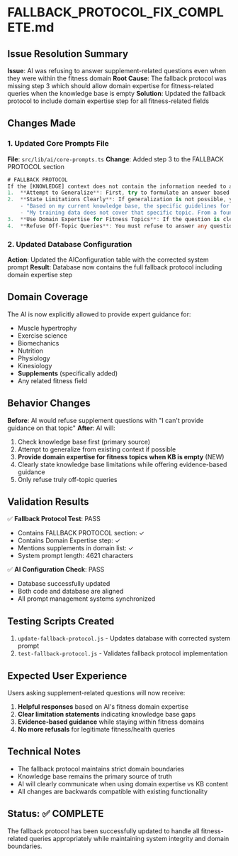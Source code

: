 # FALLBACK_PROTOCOL_FIX_COMPLETE.md

## Issue Resolution Summary
**Issue**: AI was refusing to answer supplement-related questions even when they were within the fitness domain
**Root Cause**: The fallback protocol was missing step 3 which should allow domain expertise for fitness-related queries when the knowledge base is empty
**Solution**: Updated the fallback protocol to include domain expertise step for all fitness-related fields

## Changes Made

### 1. Updated Core Prompts File
**File**: `src/lib/ai/core-prompts.ts`
**Change**: Added step 3 to the FALLBACK PROTOCOL section

```typescript
# FALLBACK PROTOCOL
If the [KNOWLEDGE] context does not contain the information needed to answer a user's question, you must follow this sequence precisely:
1.  **Attempt to Generalize**: First, try to formulate an answer based on the foundational principles present in the context (e.g., mechanical tension, high frequency, stability).
2.  **State Limitations Clearly**: If generalization is not possible, you MUST state it clearly. Use phrases like:
    - "Based on my current knowledge base, the specific guidelines for that are not detailed. However, based on the principle of..."
    - "My training data does not cover that specific topic. From a foundational standpoint,..."
3.  **Use Domain Expertise for Fitness Topics**: If the question is clearly within your domains of expertise (muscle hypertrophy, exercise science, biomechanics, nutrition, physiology, kinesiology, supplements, and any related fitness field), you MAY provide evidence-based general guidance while clearly stating the knowledge base limitation.
4.  **Refuse Off-Topic Queries**: You must refuse to answer any questions outside the domains of fitness, health, nutrition, and human physiology.
```

### 2. Updated Database Configuration
**Action**: Updated the AIConfiguration table with the corrected system prompt
**Result**: Database now contains the full fallback protocol including domain expertise step

## Domain Coverage
The AI is now explicitly allowed to provide expert guidance for:
- Muscle hypertrophy
- Exercise science  
- Biomechanics
- Nutrition
- Physiology
- Kinesiology
- **Supplements** (specifically added)
- Any related fitness field

## Behavior Changes
**Before**: AI would refuse supplement questions with "I can't provide guidance on that topic"
**After**: AI will:
1. Check knowledge base first (primary source)
2. Attempt to generalize from existing context if possible
3. **Provide domain expertise for fitness topics when KB is empty** (NEW)
4. Clearly state knowledge base limitations while offering evidence-based guidance
5. Only refuse truly off-topic queries

## Validation Results
✅ **Fallback Protocol Test**: PASS
- Contains FALLBACK PROTOCOL section: ✓
- Contains Domain Expertise step: ✓  
- Mentions supplements in domain list: ✓
- System prompt length: 4621 characters

✅ **AI Configuration Check**: PASS
- Database successfully updated
- Both code and database are aligned
- All prompt management systems synchronized

## Testing Scripts Created
1. `update-fallback-protocol.js` - Updates database with corrected system prompt
2. `test-fallback-protocol.js` - Validates fallback protocol implementation

## Expected User Experience
Users asking supplement-related questions will now receive:
1. **Helpful responses** based on AI's fitness domain expertise
2. **Clear limitation statements** indicating knowledge base gaps
3. **Evidence-based guidance** while staying within fitness domains
4. **No more refusals** for legitimate fitness/health queries

## Technical Notes
- The fallback protocol maintains strict domain boundaries
- Knowledge base remains the primary source of truth
- AI will clearly communicate when using domain expertise vs KB content
- All changes are backwards compatible with existing functionality

## Status: ✅ COMPLETE
The fallback protocol has been successfully updated to handle all fitness-related queries appropriately while maintaining system integrity and domain boundaries.
